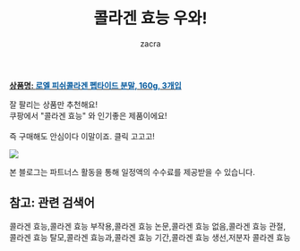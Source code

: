 ﻿---
layout: post
title:  "콜라겐 효능 우와!"
author: zacra
categories: [ 아이템 ]
tags: [콜라겐 효능,콜라겐 효능 부작용,콜라겐 효능 논문,콜라겐 효능 없음,콜라겐 효능 관절,콜라겐 효능 탈모,콜라겐 효능과,콜라겐 효능 기간,콜라겐 효능 생선,저분자 콜라겐 효능]
image: https://static.coupangcdn.com/image/retail/images/6296442513094-f5e82fc1-407c-4599-a550-2dead676aabd.jpg 
description: "쿠팡에서 콜라겐 효능 관련 상품으로 가장 잘팔리는 제품 중 하나라는 사실!!."
rating: 4.5
---

<a href="https://link.coupang.com/re/AFFSDP?lptag=AF8407795&pageKey=60977900&itemId=571934292&vendorItemId=4502483297&traceid=V0-153-5ca4e628a7bba43f"><b>상품명: <font color='#01579B'>로엘 피쉬콜라겐 펩타이드 분말, 160g, 3개입</font></b></a>

잘 팔리는 상품만 추천해요!<br/>
쿠팡에서 "콜라겐 효능" 와 인기좋은 제품이에요!<br/><br/>
즉 구매해도 안심이다 이말이죠. 클릭 고고고! <br/>



<a href="https://link.coupang.com/re/AFFSDP?lptag=AF8407795&pageKey=60977900&itemId=571934292&vendorItemId=4502483297&traceid=V0-153-5ca4e628a7bba43f"><img src="https://thumbnail6.coupangcdn.com/thumbnails/remote/q89/image/retail/images/58355677684131-5a5da8b3-6e77-437b-9465-144ba9531dc4.jpg"></a> 

본 블로그는 파트너스 활동을 통해 일정액의 수수료를 제공받을 수 있습니다.

## 참고: 관련 검색어    
콜라겐 효능,콜라겐 효능 부작용,콜라겐 효능 논문,콜라겐 효능 없음,콜라겐 효능 관절,콜라겐 효능 탈모,콜라겐 효능과,콜라겐 효능 기간,콜라겐 효능 생선,저분자 콜라겐 효능